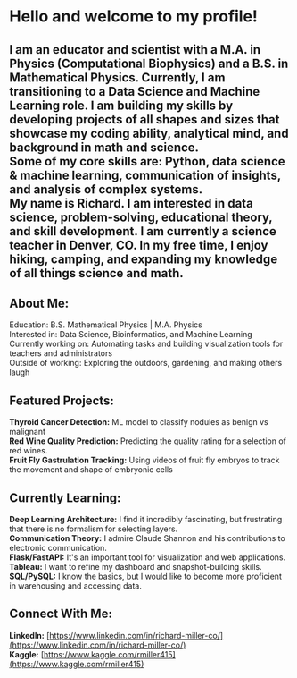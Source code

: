 # Hello and welcome to my profile!  
I am an **educator and scientist** with a M.A. in Physics (Computational Biophysics) and a B.S. in Mathematical Physics.
Currently, I am transitioning to a **Data Science and Machine Learning** role. I am building my skills by developing projects of all shapes and sizes that showcase my coding ability, analytical mind, and background in math and science.  
Some of my core skills are: Python, data science & machine learning, communication of insights, and analysis of complex systems.  
My name is Richard. I am interested in data science, problem-solving, educational theory, and skill development. I am currently a science teacher in Denver, CO. In my free time, I enjoy hiking, camping, and expanding my knowledge of all things science and math.  
---  
## About Me:  
Education: B.S. Mathematical Physics | M.A. Physics  
Interested in: Data Science, Bioinformatics, and Machine Learning  
Currently working on: Automating tasks and building visualization tools for teachers and administrators  
Outside of working: Exploring the outdoors, gardening, and making others laugh    
## Featured Projects:  
**Thyroid Cancer Detection:** ML model to classify nodules as benign vs malignant  
**Red Wine Quality Prediction:** Predicting the quality rating for a selection of red wines.  
**Fruit Fly Gastrulation Tracking:** Using videos of fruit fly embryos to track the movement and shape of embryonic cells  
## Currently Learning:  
**Deep Learning Architecture:** I find it incredibly fascinating, but frustrating that there is no formalism for selecting layers.  
**Communication Theory:** I admire Claude Shannon and his contributions to electronic communication.  
**Flask/FastAPI:** It's an important tool for visualization and web applications.  
**Tableau:** I want to refine my dashboard and snapshot-building skills.  
**SQL/PySQL:** I know the basics, but I would like to become more proficient in warehousing and accessing data.  
## Connect With Me:  
**LinkedIn:** [https://www.linkedin.com/in/richard-miller-co/](https://www.linkedin.com/in/richard-miller-co/)  
**Kaggle:** [https://www.kaggle.com/rmiller415](https://www.kaggle.com/rmiller415)


